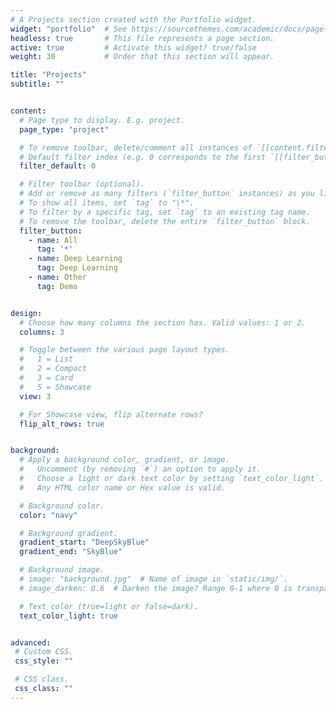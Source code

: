 ```yaml
---
# A Projects section created with the Portfolio widget.
widget: "portfolio"  # See https://sourcethemes.com/academic/docs/page-builder/
headless: true       # This file represents a page section.
active: true         # Activate this widget? true/false
weight: 30           # Order that this section will appear.

title: "Projects"
subtitle: ""


content:
  # Page type to display. E.g. project.
  page_type: "project"

  # To remove toolbar, delete/comment all instances of `[[content.filter_button]]` below.
  # Default filter index (e.g. 0 corresponds to the first `[[filter_button]]` instance below).
  filter_default: 0

  # Filter toolbar (optional).
  # Add or remove as many filters (`filter_button` instances) as you like.
  # To show all items, set `tag` to "\*".
  # To filter by a specific tag, set `tag` to an existing tag name.
  # To remove the toolbar, delete the entire `filter_button` block.
  filter_button:
    - name: All
      tag: '*'
    - name: Deep Learning
      tag: Deep Learning
    - name: Other
      tag: Demo


design:
  # Choose how many columns the section has. Valid values: 1 or 2.
  columns: 3

  # Toggle between the various page layout types.
  #   1 = List
  #   2 = Compact
  #   3 = Card
  #   5 = Showcase
  view: 3

  # For Showcase view, flip alternate rows?
  flip_alt_rows: true


background:
  # Apply a background color, gradient, or image.
  #   Uncomment (by removing `#`) an option to apply it.
  #   Choose a light or dark text color by setting `text_color_light`.
  #   Any HTML color name or Hex value is valid.

  # Background color.
  color: "navy"

  # Background gradient.
  gradient_start: "DeepSkyBlue"
  gradient_end: "SkyBlue"

  # Background image.
  # image: "background.jpg"  # Name of image in `static/img/`.
  # image_darken: 0.6  # Darken the image? Range 0-1 where 0 is transparent and 1 is opaque.

  # Text color (true=light or false=dark).
  text_color_light: true  


advanced:
 # Custom CSS. 
 css_style: ""

 # CSS class.
 css_class: ""
---
```

